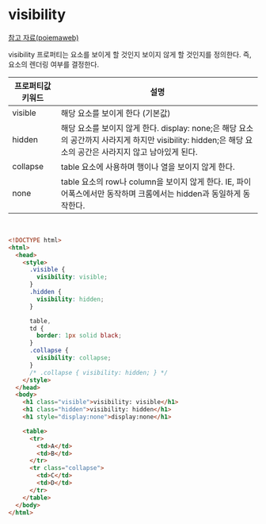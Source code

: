 # visibility

[참고 자료(poiemaweb)](https://poiemaweb.com/css3-display)

visibility 프로퍼티는 요소를 보이게 할 것인지 보이지 않게 할 것인지를 정의한다. 즉, 요소의 렌더링 여부를 결정한다.

| 프로퍼티값 키워드 | 설명                                                                                                                                                      |
| ----------------- | --------------------------------------------------------------------------------------------------------------------------------------------------------- |
| visible           | 해당 요소를 보이게 한다 (기본값)                                                                                                                          |
| hidden            | 해당 요소를 보이지 않게 한다. display: none;은 해당 요소의 공간까지 사라지게 하지만 visibility: hidden;은 해당 요소의 공간은 사라지지 않고 남아있게 된다. |
| collapse          | table 요소에 사용하며 행이나 열을 보이지 않게 한다.                                                                                                       |
| none              | table 요소의 row나 column을 보이지 않게 한다. IE, 파이어폭스에서만 동작하며 크롬에서는 hidden과 동일하게 동작한다.                                        |

<br />

```html
<!DOCTYPE html>
<html>
  <head>
    <style>
      .visible {
        visibility: visible;
      }
      .hidden {
        visibility: hidden;
      }

      table,
      td {
        border: 1px solid black;
      }
      .collapse {
        visibility: collapse;
      }
      /* .collapse { visibility: hidden; } */
    </style>
  </head>
  <body>
    <h1 class="visible">visibility: visible</h1>
    <h1 class="hidden">visibility: hidden</h1>
    <h1 style="display:none">display:none</h1>

    <table>
      <tr>
        <td>A</td>
        <td>B</td>
      </tr>
      <tr class="collapse">
        <td>C</td>
        <td>D</td>
      </tr>
    </table>
  </body>
</html>
```

